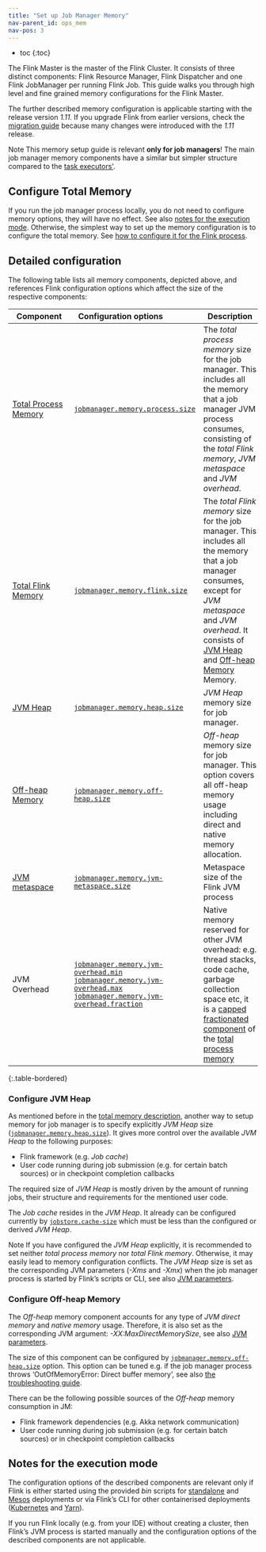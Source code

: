 ```yaml
---
title: "Set up Job Manager Memory"
nav-parent_id: ops_mem
nav-pos: 3
---
```

<!--
Licensed to the Apache Software Foundation (ASF) under one
or more contributor license agreements.  See the NOTICE file
distributed with this work for additional information
regarding copyright ownership.  The ASF licenses this file
to you under the Apache License, Version 2.0 (the
"License"); you may not use this file except in compliance
with the License.  You may obtain a copy of the License at

  http://www.apache.org/licenses/LICENSE-2.0

Unless required by applicable law or agreed to in writing,
software distributed under the License is distributed on an
"AS IS" BASIS, WITHOUT WARRANTIES OR CONDITIONS OF ANY
KIND, either express or implied.  See the License for the
specific language governing permissions and limitations
under the License.
-->

* toc
{:toc}

The Flink Master is the master of the Flink Cluster. 
It consists of three distinct components: Flink Resource Manager, Flink Dispatcher and one Flink JobManager per running Flink Job.
This guide walks you through high level and fine grained memory configurations for the Flink Master.

The further described memory configuration is applicable starting with the release version *1.11*. If you upgrade Flink
from earlier versions, check the [migration guide](mem_migration.html) because many changes were introduced with the *1.11* release.

<span class="label label-info">Note</span> This memory setup guide is relevant <strong>only for job managers</strong>!
The main job manager memory components have a similar but simpler structure compared to the [task executors'](mem_setup_tm.html).

## Configure Total Memory

If you run the job manager process locally, you do not need to configure memory options, they will have no effect.
See also [notes for the execution mode](#notes-for-the-execution-mode). Otherwise, the simplest way to set up the
memory configuration is to configure the total memory.
See [how to configure it for the Flink process](mem_setup.html#configure-total-memory).

## Detailed configuration

The following table lists all memory components, depicted above, and references Flink configuration options which
affect the size of the respective components:

| &nbsp;&nbsp;**Component**&nbsp;&nbsp;                          | &nbsp;&nbsp;**Configuration options**&nbsp;&nbsp;                                                                                                                                                                                                                                                   | &nbsp;&nbsp;**Description**&nbsp;&nbsp;                                                                                                                                                                                                                                  |
| :------------------------------------------------------------- | :-------------------------------------------------------------------------------------------------------------------------------------------------------------------------------------------------------------------------------------------------------------------------------------------------- | :----------------------------------------------------------------------------------------------------------------------------------------------------------------------------------------------------------------------------------------------------------------------- |
| [Total Process Memory](mem_setup.html#configure-total-memory)  | [`jobmanager.memory.process.size`](../config.html#jobmanager-memory-process-size)                                                                                                                                                                                                                   | The *total process memory* size for the job manager. This includes all the memory that a job manager JVM process consumes, consisting of the *total Flink memory*, *JVM metaspace* and *JVM overhead*.                                                                   |
| [Total Flink Memory](mem_setup.html#configure-total-memory)    | [`jobmanager.memory.flink.size`](../config.html#jobmanager-memory-flink-size)                                                                                                                                                                                                                       | The *total Flink memory* size for the job manager. This includes all the memory that a job manager consumes, except for *JVM metaspace* and *JVM overhead*. It consists of [JVM Heap](#configure-jvm-heap) and [Off-heap Memory](#configure-off-heap-memory) Memory.     |
| [JVM Heap](#configure-jvm-heap)                                | [`jobmanager.memory.heap.size`](../config.html#jobmanager-memory-heap-size)                                                                                                                                                                                                                         | *JVM Heap* memory size for job manager.                                                                                                                                                                                                                                  |
| [Off-heap Memory](#configure-off-heap-memory)                  | [`jobmanager.memory.off-heap.size`](../config.html#jobmanager-memory-off-heap-size)                                                                                                                                                                                                                 | *Off-heap* memory size for job manager. This option covers all off-heap memory usage including direct and native memory allocation.                                                                                                                                      |
| [JVM metaspace](mem_setup.html#jvm-parameters)                 | [`jobmanager.memory.jvm-metaspace.size`](../config.html#jobmanager-memory-jvm-metaspace-size)                                                                                                                                                                                                       | Metaspace size of the Flink JVM process                                                                                                                                                                                                                                  |
| JVM Overhead                                                   | [`jobmanager.memory.jvm-overhead.min`](../config.html#jobmanager-memory-jvm-overhead-min) <br/> [`jobmanager.memory.jvm-overhead.max`](../config.html#jobmanager-memory-jvm-overhead-max) <br/> [`jobmanager.memory.jvm-overhead.fraction`](../config.html#jobmanager-memory-jvm-overhead-fraction) | Native memory reserved for other JVM overhead: e.g. thread stacks, code cache, garbage collection space etc, it is a [capped fractionated component](mem_setup.html#capped-fractionated-components) of the [total process memory](mem_setup.html#configure-total-memory) |
{:.table-bordered}
<br/>

### Configure JVM Heap

As mentioned before in the [total memory description](mem_setup.html#configure-total-memory), another way to setup memory
for job manager is to specify explicitly *JVM Heap* size ([`jobmanager.memory.heap.size`](../config.html#jobmanager-memory-heap-size)).
It gives more control over the available *JVM Heap* to the following purposes:

* Flink framework (e.g. *Job cache*)
* User code running during job submission (e.g. for certain batch sources) or in checkpoint completion callbacks

The required size of *JVM Heap* is mostly driven by the amount of running jobs, their structure and requirements for
the mentioned user code.

The *Job cache* resides in the *JVM Heap*. It already can be configured currently by
[`jobstore.cache-size`](../config.html#jobstore-cache-size) which must be less than the configured or derived *JVM Heap*.

<span class="label label-info">Note</span> If you have configured the *JVM Heap* explicitly, it is recommended to set
neither *total process memory* nor *total Flink memory*. Otherwise, it may easily lead to memory configuration conflicts.
The *JVM Heap* size is set as the corresponding JVM parameters (*-Xms* and *-Xmx*) when the job manager process is started
by Flink’s scripts or CLI, see also [JVM parameters](mem_setup.html#jvm-parameters).

### Configure Off-heap Memory

The *Off-heap* memory component accounts for any type of *JVM direct memory* and *native memory* usage. Therefore, it
is also set as the corresponding JVM argument: *-XX:MaxDirectMemorySize*, see also [JVM parameters](mem_setup.html#jvm-parameters).

The size of this component can be configured by [`jobmanager.memory.off-heap.size`](../config.html#jobmanager-memory-off-heap-size)
option. This option can be tuned e.g. if the job manager process throws ‘OutOfMemoryError: Direct buffer memory’, see
also [the troubleshooting guide](mem_trouble.html#outofmemoryerror-direct-buffer-memory).

There can be the following possible sources of the *Off-heap* memory consumption in JM:

* Flink framework dependencies (e.g. Akka network communication)
* User code running during job submission (e.g. for certain batch sources) or in checkpoint completion callbacks

## Notes for the execution mode

The configuration options of the described components are relevant only if Flink is either started using the provided
*bin* scripts for [standalone](../deployment/cluster_setup.html) and [Mesos](../deployment/mesos.html) deployments or
via Flink’s CLI for other containerised deployments ([Kubernetes](../deployment/kubernetes.html) and [Yarn](../deployment/yarn_setup.html)).

If you run Flink locally (e.g. from your IDE) without creating a cluster, then Flink’s JVM process is started manually
and the configuration options of the described components are not applicable.
